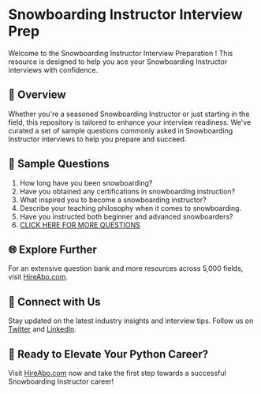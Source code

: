 # Snowboarding Instructor Interview Prep

Welcome to the Snowboarding Instructor Interview Preparation ! This resource is designed to help you ace your Snowboarding Instructor interviews with confidence.

## 🚀 Overview

Whether you're a seasoned Snowboarding Instructor or just starting in the field, this repository is tailored to enhance your interview readiness. We've curated a set of sample questions commonly asked in Snowboarding Instructor interviews to help you prepare and succeed.

## 📝 Sample Questions

1. How long have you been snowboarding?
2. Have you obtained any certifications in snowboarding instruction?
3. What inspired you to become a snowboarding instructor?
4. Describe your teaching philosophy when it comes to snowboarding.
5. Have you instructed both beginner and advanced snowboarders?
6. [CLICK HERE FOR MORE QUESTIONS](https://hireabo.com/job/15_0_32/Snowboarding%20Instructor)

## 🌐 Explore Further

For an extensive question bank and more resources across 5,000 fields, visit [HireAbo.com](https://www.hireabo.com).

## 📱 Connect with Us

Stay updated on the latest industry insights and interview tips. Follow us on [Twitter](https://twitter.com/hireabo) and [LinkedIn](https://www.linkedin.com/in/hire-abo-3609972a8/).

## 🚀 Ready to Elevate Your Python Career?

Visit [HireAbo.com](https://www.hireabo.com) now and take the first step towards a successful Snowboarding Instructor career!